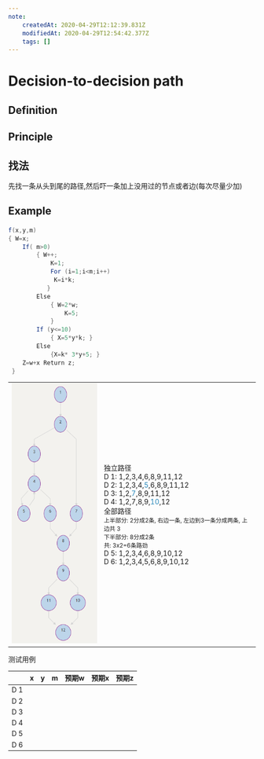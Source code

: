 ```yaml
---
note:
    createdAt: 2020-04-29T12:12:39.831Z
    modifiedAt: 2020-04-29T12:54:42.377Z
    tags: []
---
```

# Decision-to-decision path

## Definition

<!-- TODO -->

## Principle

<!-- TODO -->

## 找法

先找一条从头到尾的路径,然后吓一条加上没用过的节点或者边(每次尽量少加)

## Example

```java
f(x,y,m)
{ W=x;
    If( m>0)
        { W++;
            K=1;
            For (i=1;i<m;i++)
             K=i*k;
           }
        Else
            { W=2*w;
                K=5;
            }
        If (y<=10)
            { X=5*y*k; }
        Else
            {X=k* 3*y+5; }
    Z=w+x Return z;
 }
```

<html>
<table>
  <tr>
    <td > <img src="Decision-to-decision%20path/2020-04-29-18-42-34.png" width=200px/> </td>
  <td >独立路径
  <br />D 1: 1,2,3,4,6,8,9,11,12
  <br />D 2: 1,2,3,4,<font color=#2486b9>5</font>,6,8,9,11,12
  <br />D 3: 1,2,<font color=#2486b9>7</font>,8,9,11,12
  <br />D 4: 1,2,7,8,9,<font color=#2486b9>10</font>,12
  <br />全部路径
  <br /><small>上半部分: 2分成2条, 右边一条, 左边到3一条分成两条, 上边共 3</small>
  <br /><small>下半部分: 8分成2条</small>
  <br /><small>共: 3x2=6条路劲</small>
  <br />D 5: 1,2,3,4,6,8,9,10,12
  <br />D 6: 1,2,3,4,5,6,8,9,10,12
  <br />
  </td>
  </tr>
</table>
</html>

测试用例

|     | x   | y   | m   | 预期w | 预期x | 预期z |
| --- | --- | --- | --- | ----- | ----- | ----- |
| D 1 |     |     |     |       |       |       |
| D 2 |     |     |     |       |       |       |
| D 3 |     |     |     |       |       |       |
| D 4 |     |     |     |       |       |       |
| D 5 |     |     |     |       |       |       |
| D 6 |     |     |     |       |       |       |




